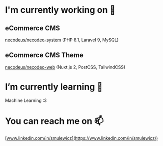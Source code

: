 # I'm currently working on 🔭

## eCommerce CMS
[necodeus/necodeo-system](https://github.com/necodeus/necodeo-system) (PHP 8.1, Laravel 9, MySQL)



## eCommerce CMS Theme
[necodeus/necodeo-web](https://github.com/necodeus/necodeo-web) (Nuxt.js 2, PostCSS, TailwindCSS)

# I’m currently learning 🌱
Machine Learning :3

# You can reach me on 📫
[www.linkedin.com/in/smulewicz](https://www.linkedin.com/in/smulewicz/)

